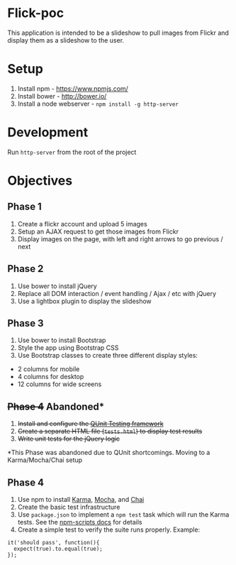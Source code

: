 # Flick-poc
This application is intended to be a slideshow to pull images from Flickr and display them as a slideshow to the user.

# Setup
1. Install npm - https://www.npmjs.com/
2. Install bower - http://bower.io/
3. Install a node webserver - `npm install -g http-server`

# Development
Run `http-server` from the root of the project

# Objectives
## Phase 1
1. Create a flickr account and upload 5 images
2. Setup an AJAX request to get those images from Flickr
3. Display images on the page, with left and right arrows to go previous / next

## Phase 2
1. Use bower to install jQuery
2. Replace all DOM interaction / event handling / Ajax / etc with jQuery 
3. Use a lightbox plugin to display the slideshow

## Phase 3
1. Use bower to install Bootstrap
2. Style the app using Bootstrap CSS
3. Use Bootstrap classes to create three different display styles:
 - 2 columns for mobile
 - 4 columns for desktop
 - 12 columns for wide screens

## ~~Phase 4~~ Abandoned*
1. ~~Install and configure the [QUnit Testing framework](https://qunitjs.com/)~~
2. ~~Create a separate HTML file (`tests.html`) to display test results~~
3. ~~Write unit tests for the jQuery logic~~

*This Phase was abandoned due to QUnit shortcomings. Moving to a Karma/Mocha/Chai setup

## Phase 4
1. Use npm to install [Karma](http://karma-runner.github.io/0.13/index.html), [Mocha](https://mochajs.org/), and [Chai](http://chaijs.com/)
2. Create the basic test infrastructure
3. Use `package.json` to implement a `npm test` task which will run the Karma tests. See the [npm-scripts docs](https://docs.npmjs.com/misc/scripts) for details
4. Create a simple test to verify the suite runs properly.
Example:
```
it('should pass', function(){
  expect(true).to.equal(true);
});
```

